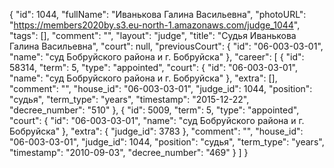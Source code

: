{
    "id": 1044,
    "fullName": "Иванькова Галина Васильевна",
    "photoURL": "https://members2020by.s3.eu-north-1.amazonaws.com/judge_1044",
    "tags": [],
    "comment": "",
    "layout": "judge",
    "title": "Судья Иванькова Галина Васильевна",
    "court": null,
    "previousCourt": {
        "id": "06-003-03-01",
        "name": "суд Бобруйского района и г. Бобруйска"
    },
    "career": [
        {
            "id": 58314,
            "term": 5,
            "type": "appointed",
            "court": {
                "id": "06-003-03-01",
                "name": "суд Бобруйского района и г. Бобруйска"
            },
            "extra": [],
            "comment": "",
            "house_id": "06-003-03-01",
            "judge_id": 1044,
            "position": "судья",
            "term_type": "years",
            "timestamp": "2015-12-22",
            "decree_number": "510"
        },
        {
            "id": 5009,
            "term": 5,
            "type": "appointed",
            "court": {
                "id": "06-003-03-01",
                "name": "суд Бобруйского района и г. Бобруйска"
            },
            "extra": {
                "judge_id": 3783
            },
            "comment": "",
            "house_id": "06-003-03-01",
            "judge_id": 1044,
            "position": "судья",
            "term_type": "years",
            "timestamp": "2010-09-03",
            "decree_number": "469"
        }
    ]
}